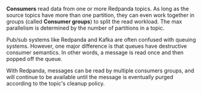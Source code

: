 **Consumers** read data from one or more Redpanda topics. As long as the source topics have more than one partition, they can even work together in groups (called **Consumer groups**) to split the read workload. The max parallelism is determined by the number of partitions in a topic.

Pub/sub systems like Redpanda and Kafka are often confused with queuing systems. However, one major difference is that queues have destructive consumer semantics. In other words, a message is read once and then popped off the queue.

With Redpanda, messages can be read by multiple consumers groups, and will continue to be available until the message is eventually purged according to the topic's cleanup policy.
